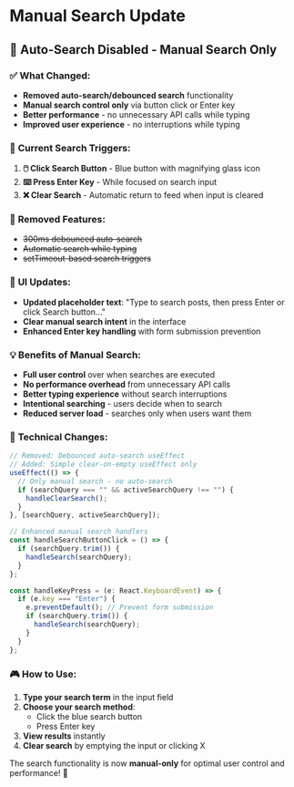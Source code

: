# Manual Search Update

## 🔄 **Auto-Search Disabled - Manual Search Only**

### ✅ **What Changed:**

- **Removed auto-search/debounced search** functionality
- **Manual search control only** via button click or Enter key
- **Better performance** - no unnecessary API calls while typing
- **Improved user experience** - no interruptions while typing

### 🎯 **Current Search Triggers:**

1. **🖱️ Click Search Button** - Blue button with magnifying glass icon
2. **⌨️ Press Enter Key** - While focused on search input
3. **❌ Clear Search** - Automatic return to feed when input is cleared

### 🚫 **Removed Features:**

- ~~300ms debounced auto-search~~
- ~~Automatic search while typing~~
- ~~setTimeout-based search triggers~~

### 🎨 **UI Updates:**

- **Updated placeholder text**: "Type to search posts, then press Enter or click Search button..."
- **Clear manual search intent** in the interface
- **Enhanced Enter key handling** with form submission prevention

### 💡 **Benefits of Manual Search:**

- **Full user control** over when searches are executed
- **No performance overhead** from unnecessary API calls
- **Better typing experience** without search interruptions
- **Intentional searching** - users decide when to search
- **Reduced server load** - searches only when users want them

### 🔧 **Technical Changes:**

```typescript
// Removed: Debounced auto-search useEffect
// Added: Simple clear-on-empty useEffect only
useEffect(() => {
  // Only manual search - no auto-search
  if (searchQuery === "" && activeSearchQuery !== "") {
    handleClearSearch();
  }
}, [searchQuery, activeSearchQuery]);

// Enhanced manual search handlers
const handleSearchButtonClick = () => {
  if (searchQuery.trim()) {
    handleSearch(searchQuery);
  }
};

const handleKeyPress = (e: React.KeyboardEvent) => {
  if (e.key === "Enter") {
    e.preventDefault(); // Prevent form submission
    if (searchQuery.trim()) {
      handleSearch(searchQuery);
    }
  }
};
```

### 🎮 **How to Use:**

1. **Type your search term** in the input field
2. **Choose your search method**:
   - Click the blue search button
   - Press Enter key
3. **View results** instantly
4. **Clear search** by emptying the input or clicking X

The search functionality is now **manual-only** for optimal user control and performance! 🎉
